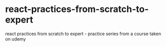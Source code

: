 # react-practices-from-scratch-to-expert
react practices from scratch to expert - practice series from a course taken on udemy
